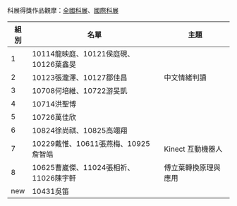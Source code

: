科展得獎作品觀摩：[全國科展](https://twsf.ntsec.gov.tw/Article.aspx?a=41&lang=1)、[國際科展](https://twsf.ntsec.gov.tw/Article.aspx?a=35&lang=1)

|組別|名單|主題|
|---|---|---|
|1|10114龍映庭、10121侯庭硯、10126葉鑫旻| |
|2|10123張瀧澤、10127鄒佳昌| 中文情緒判讀|
|3|10708何培維、10722游旻凱||
|4|10714洪聖博| |
|5|10726萬佳欣| |
|6|10824徐尚祺、10825高翊翔| |
|7|10229戴惟、10611張燕梅、10925詹智皓| Kinect 互動機器人|
|8|10625曹崴傑、11024張相祈、11026陳宇軒| 傅立葉轉換原理與應用|
|new|10431吳笛|  |
